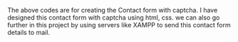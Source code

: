 The above codes are for creating the Contact form with captcha. 
I have designed this contact form with captcha using html, css.
we can also go further in this project by using servers like XAMPP to send this contact form details to mail.
